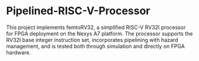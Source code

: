 # Pipelined-RISC-V-Processor
This project implements femtoRV32, a simplified RISC-V RV32I processor for FPGA deployment on the Nexys A7 platform. The processor supports the RV32I base integer instruction set, incorporates pipelining with hazard management, and is tested both through simulation and directly on FPGA hardware.

